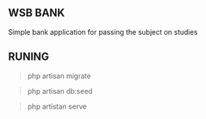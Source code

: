 ## WSB BANK

Simple bank application for passing the subject on studies

## RUNING

> php artisan migrate

> php artisan db:seed

> php artistan serve
